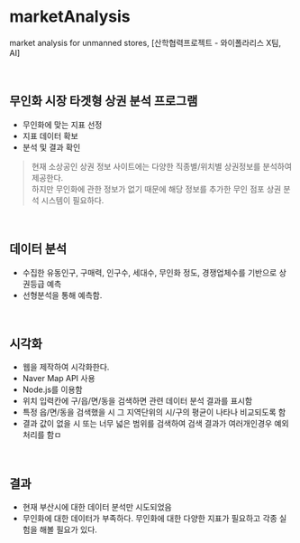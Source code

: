 # marketAnalysis 
market analysis for unmanned stores, [산학협력프로젝트 - 와이폴라리스 X팀, AI]
  
<br>

## 무인화 시장 타겟형 상권 분석 프로그램 

- 무인화에 맞는 지표 선정
- 지표 데이터 확보 
- 분석 및 결과 확인

> 현재 소상공인 상권 정보 사이트에는 다양한 직종별/위치별 상권정보를 분석하여 제공한다.  
> 하지만 무인화에 관한 정보가 없기 때문에 해당 정보를 추가한 무인 점포 상권 분석 시스템이 필요하다.

<br>

## 데이터 분석

- 수집한 유동인구, 구매력, 인구수, 세대수, 무인화 정도, 경쟁업체수를 기반으로 상권등급 예측
- 선형분석을 통해 예측함. 

<br>

## 시각화

- 웹을 제작하여 시각화한다.
- Naver Map API 사용
- Node.js를 이용함
- 위치 입력칸에 구/읍/면/동을 검색하면 관련 데이터 분석 결과를 표시함
- 특정 읍/면/동을 검색했을 시 그 지역단위의 시/구의 평균이 나타나 비교되도록 함
- 결과 값이 없을 시 또는 너무 넓은 범위를 검색하여 검색 결과가 여러개인경우 예외처리를 함ㅁ

<br>

## 결과

- 현재 부산시에 대한 데이터 분석만 시도되었음
- 무인화에 대한 데이터가 부족하다. 무인화에 대한 다양한 지표가 필요하고 각종 실험을 해볼 필요가 있다.
